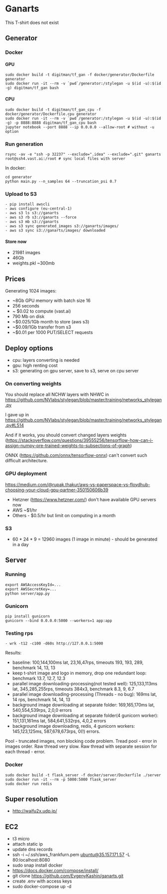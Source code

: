 # Ganarts
This T-shirt does not exist

## Generator 
### Docker
#### GPU
```
sudo docker build -t digitman/tf_gan -f docker/generator/Dockerfile generator
sudo docker run -it --rm -v `pwd`/generator:/stylegan -u $(id -u):$(id -g) digitman/tf_gan bash
```

#### CPU
```
sudo docker build -t digitman/tf_gan_cpu -f docker/generator/Dockerfile.cpu generator
sudo docker run -it --rm -v `pwd`/generator:/stylegan -u $(id -u):$(id -g) -p 8888:8888 digitman/tf_gan_cpu bash
jupyter notebook --port 8888 --ip 0.0.0.0 --allow-root # without -u option
```
### Run generation 
```
rsync -av -e "ssh -p 32237" --exclude=".idea" --exclude=".git" ganarts root@ssh4.vast.ai:/root # sync local files with server
```

In docker:
```
cd generator
python main.py --n_samples 64 --truncation_psi 0.7
```

### Upload to S3
```
- pip install awscli
- aws configure (eu-central-1)
- aws s3 ls s3://ganarts
- aws s3 rb s3://ganarts --force
- aws s3 mb s3://ganarts
- aws s3 sync generated_images s3://ganarts/images/
- aws s3 sync s3://ganarts/images/ downloaded
```

#### Store now
- 21981 images
- 46Gb
- weights.pkl ~300mb

## Prices
Generating 1024 images:
- ~8Gb GPU memory with batch size 16
- 256 seconds
- ~ $0.02 to compute (vast.ai)
- 790 Mb on disk
- ~$0.025/1Gb month to store (aws s3)
- ~$0.09/1Gb transfer from s3
- ~$0.01 per 1000 PUT/SELECT requests

## Deploy options
- cpu: layers converting is needed
- gpu: high renting cost
- s3: generating on gpu server, save to s3, serve on cpu server
 
### On converting weights
You should replace all NCHW layers with NHWC in 
https://github.com/NVlabs/stylegan/blob/master/training/networks_stylegan.py

I gave up in https://github.com/NVlabs/stylegan/blob/master/training/networks_stylegan.py#L514

And if it works, you should convert changed layers weights (https://stackoverflow.com/questions/39555256/tensorflow-how-can-i-assign-numpy-pre-trained-weights-to-subsections-of-graph)

ONNX (https://github.com/onnx/tensorflow-onnx) can't convert such difficult architecture.

### GPU deployment
https://medium.com/@rupak.thakur/aws-vs-paperspace-vs-floydhub-choosing-your-cloud-gpu-partner-350150606b39
- Hetzner (https://www.hetzner.com/) don't have available GPU servers now
- AWS ~$1/hr
- Others - $0.5/hr but limit on computing in a month

### S3
- 60 * 24 * 9 = 12960 images (1 image in minute) - should be generated in a day

## Server
### Running

```
export AWSAccessKeyId=...
export AWSSecretKey=...
python server/app.py
```
### Gunicorn
```
pip install gunicorn
gunicorn --bind 0.0.0.0:5000 --workers=1 app:app
```
### Testing rps
```
- wrk -t12 -c100 -d60s http://127.0.0.1:5000
```
Results:
- baseline: 100,144,100ms lat, 23,16,47rps, timeouts 193, 193, 289, benchmark 14, 13, 13
- keep t-shirt image and logo in memory, drop one redundant loop: benchmark 13.7, 12.7, 12.3
- parallel image downloading-processing(not tested well): 125,133,113ms lat, 345,285,255rps, timeouts 384x3, benchmark 8.3, 9, 6.7
- parallel image downloading-processing (Threads - no bug): 169ms lat, 14 rps, benchmark 14, 14, 13
- background image downloading at separate folder: 169,165,170ms lat, 540,554,539rps, 2,0,0 errors
- background image downloading at separate folder(4 gunicorn worker): 151,131,161ms lat, 584,641,532rps, 4,0,2 errors
- background image downloading, redis, 4 gunicorn workers: 145,123,125ms, 587,678,673rps, 0(!) errors.

Pool - truncated images, non blocking code problem. Tread pool - error in images order.
Raw thread very slow. Raw thread with separate session for each thread - error.

### Docker
```
sudo docker build -t flask_server -f docker/server/Dockerfile ./server
sudo docker run -it --rm -p 5000:5000 flask_server
sudo docker run redis
```
## Super resolution
- http://waifu2x.udp.jp/

## EC2
- t3 micro
- attach static ip
- update dns records
- ssh -i ~/.ssh/aws_frankfurn.pem ubuntu@35.157.171.57 -L 80:localhost:8080
- sudo snap install docker
- https://docs.docker.com/compose/install/
- git clone https://github.com/EvgenyKashin/ganarts.git
- create .env with access keys
- sudo docker-compose up -d
